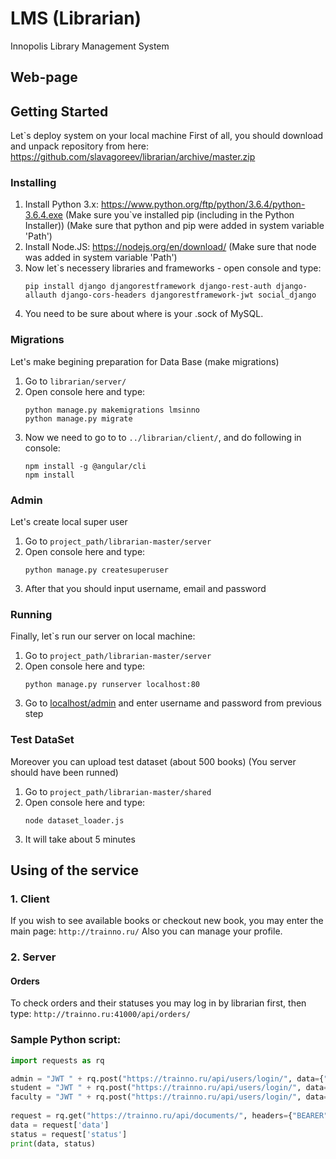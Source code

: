 # LMS (Librarian)
Innopolis Library Management System

## Web-page


## Getting Started
Let`s deploy system on your local machine
First of all, you should download and unpack repository from here: https://github.com/slavagoreev/librarian/archive/master.zip

### Installing
1. Install Python 3.x: https://www.python.org/ftp/python/3.6.4/python-3.6.4.exe
  (Make sure you`ve installed pip (including in the Python Installer))
  (Make sure that python and pip were added in system variable 'Path')
2. Install Node.JS: https://nodejs.org/en/download/ (Make sure that node was added in system variable 'Path')
3. Now let`s necessery libraries and frameworks - open console and type:
      ```
      pip install django djangorestframework django-rest-auth django-allauth django-cors-headers djangorestframework-jwt social_django
      ```
4. You need to be sure about where is your .sock of MySQL.

### Migrations
Let's make begining preparation for Data Base (make migrations)
1. Go to ```librarian/server/```
2. Open console here and type:
      ```
      python manage.py makemigrations lmsinno
      python manage.py migrate
      ```
3. Now we need to go to to ```../librarian/client/```, and do following in console:
      ```
      npm install -g @angular/cli
      npm install
      ```

### Admin
Let's create local super user
1. Go to ```project_path/librarian-master/server```
2. Open console here and type:
      ```
      python manage.py createsuperuser
      ```
3. After that you should input username, email and password
      
### Running
Finally, let`s run our server on local machine:
1. Go to ```project_path/librarian-master/server```
2. Open console here and type:
      ```
      python manage.py runserver localhost:80
      ```
3. Go to [localhost/admin](http://localhost/admin) and enter username and password from previous step

### Test DataSet
Moreover you can upload test dataset (about 500 books) (You server should have been runned)
1. Go to ```project_path/librarian-master/shared```
2. Open console here and type:
      ```
      node dataset_loader.js
      ```
3. It will take about 5 minutes

## Using of the service

### 1. Client
If you wish to see available books or checkout new book, you may enter the main page:
      ```
      http://trainno.ru/
      ```
Also you can manage your profile.
### 2. Server
#### Orders
To check orders and their statuses you may log in by librarian first, then type:
      ```
      http://trainno.ru:41000/api/orders/
      ```
### Sample Python script:
```python
import requests as rq

admin = "JWT " + rq.post("https://trainno.ru/api/users/login/", data={"username": "librarian", "password": "librarian"}).json()['token']
student = "JWT " + rq.post("https://trainno.ru/api/users/login/", data={"username": "john.doe", "password": "FXM-HC3-JKc-WXa"}).json()['token']
faculty = "JWT " + rq.post("https://trainno.ru/api/users/login/", data={"username": "joseph.brown", "password": "joseph.brown"}).json()['token']
      
request = rq.get("https://trainno.ru/api/documents/", headers={"BEARER": admin}).json()
data = request['data']
status = request['status']
print(data, status)
```
